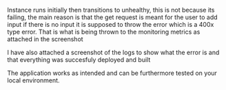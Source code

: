 Instance runs initially then transitions to unhealthy, 
this is not because its failing, the main reason is that the get request is meant for the user to add input
if there is no input it is supposed to throw the error which is a 400x type error. That is what is being thrown to the monitoring metrics as attached in the screenshot

I have also attached a screenshot of the logs to show what the error is and that everything was succesfuly deployed and built

The application works as intended and can be furthermore tested on your local environment.
